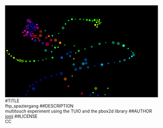 ![image](screenshot.png)  
#TITLE  
fhp_spaziergang
##DESCRIPTION  
multitouch experiment using the TUIO and the pbox2d library
##AUTHOR  
[jonij](https://github.com/jonij) 
##LICENSE  
CC